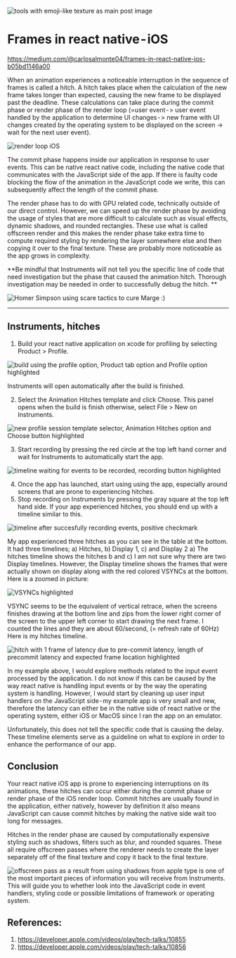 ![tools with emoji-like texture as main post image](https://cdn-images-1.medium.com/max/800/1*L_cBCqPkdlCNbHJ5gtSwpw.png)

# Frames in react native - iOS
https://medium.com/@carlosalmonte04/frames-in-react-native-ios-b05bd1146a00

When an animation experiences a noticeable interruption in the sequence of frames is called a hitch. A hitch takes place when the calculation of the new frame takes longer than expected, causing the new frame to be displayed past the deadline. These calculations can take place during the commit phase or render phase of the render loop (=user event - > user event handled by the application to determine UI changes - > new frame with UI changes created by the operating system to be displayed on the screen -> wait for the next user event).

![render loop iOS](https://cdn-images-1.medium.com/max/800/1*_xIPTZJDQ3Uv6juxZTqlEg.png)

The commit phase happens inside our application in response to user events. This can be native react native code, including the native code that communicates with the JavaScript side of the app. If there is faulty code blocking the flow of the animation in the JavaScript code we write, this can subsequently affect the length of the commit phase.

The render phase has to do with GPU related code, technically outside of our direct control. However, we can speed up the render phase by avoiding the usage of styles that are more difficult to calculate such as visual effects, dynamic shadows, and rounded rectangles. These use what is called offscreen render and this makes the render phase take extra time to compute required styling by rendering the layer somewhere else and then copying it over to the final texture. These are probably more noticeable as the app grows in complexity.

**Be mindful that Instruments will not tell you the specific line of code that need investigation but the phase that caused the animation hitch. Thorough investigation may be needed in order to successfully debug the hitch. **


![Homer Simpson using scare tactics to cure Marge :)](https://media.giphy.com/media/3o6MbehxBdCnpDxOWA/giphy.gif)

---

## Instruments, hitches

1. Build your react native application on xcode for profiling by selecting Product > Profile.

![build using the profile option, Product tab option and Profile option highlighted](https://cdn-images-1.medium.com/max/800/1*-sUMtoce8pXmdPRz5-OZVA.png)

Instruments will open automatically after the build is finished.

2. Select the Animation Hitches template and click Choose. This panel opens when the build is finish otherwise, select File > New on Instruments.

![new profile session template selector, Animation Hitches option and Choose button highlighted](https://cdn-images-1.medium.com/max/800/1*-sUMtoce8pXmdPRz5-OZVA.png)

3. Start recording by pressing the red circle at the top left hand corner and wait for Instruments to automatically start the app.

![timeline waiting for events to be recorded, recording button highlighted](https://cdn-images-1.medium.com/max/800/1*WD674XgcdikYdAciAh3cuw.png)

4. Once the app has launched, start using using the app, especially around screens that are prone to experiencing hitches.
5. Stop recording on Instruments by pressing the gray square at the top left hand side. If your app experienced hitches, you should end up with a timeline similar to this.

![timeline after succesfully recording events, positive checkmark](https://cdn-images-1.medium.com/max/800/1*CXcIM2lsx6vV0ajlV1q2tw.png)

My app experienced three hitches as you can see in the table at the bottom. It had three timelines; a) Hitches, b) Display 1, c) and Display 2
a) The hitches timeline shows the hitches
b and c) I am not sure why there are two Display timelines. However, the Display timeline shows the frames that were actually shown on display along with the red colored VSYNCs at the bottom. Here is a zoomed in picture:

![VSYNCs highlighted](https://cdn-images-1.medium.com/max/800/1*0wSFUGPpRQySR0wW6vlpoA.png)

VSYNC seems to be the equivalent of vertical retrace, when the screens finishes drawing at the bottom line and zips from the lower right corner of the screen to the upper left corner to start drawing the next frame. I counted the lines and they are about 60/second, (= refresh rate of 60Hz)
Here is my hitches timeline.

![hitch with 1 frame of latency due to pre-commit latency, length of precommit latency and expected frame location highlighted](https://cdn-images-1.medium.com/max/800/1*dUNAVNV7uxZBvLLtKkfzAA.png)

In my example above, I would explore methods related to the input event processed by the application. I do not know if this can be caused by the way react native is handling input events or by the way the operating system is handling. However, I would start by cleaning up user input handlers on the JavaScript side - my example app is very small and new, therefore the latency can either be in the native side of react native or the operating system, either iOS or MacOS since I ran the app on an emulator.

Unfortunately, this does not tell the specific code that is causing the delay. These timeline elements serve as a guideline on what to explore in order to enhance the performance of our app.

## Conclusion

Your react native iOS app is prone to experiencing interruptions on its animations, these hitches can occur either during the commit phase or render phase of the iOS render loop. Commit hitches are usually found in the application, either natively, however by definition it also means JavaScript can cause commit hitches by making the native side wait too long for messages.

Hitches in the render phase are caused by computationally expensive styling such as shadows, filters such as blur, and rounded squares. These all require offscreen passes where the renderer needs to create the layer separately off of the final texture and copy it back to the final texture.

![offscreen pass as a result from using shadows from apple](https://developer.apple.com/videos/play/tech-talks/10857/Hitch) type is one of the most important pieces of information you will receive from Instruments. This will guide you to whether look into the JavaScript code in event handlers, styling code or possible limitations of framework or operating system.

## References:
1. https://developer.apple.com/videos/play/tech-talks/10855
2. https://developer.apple.com/videos/play/tech-talks/10856
